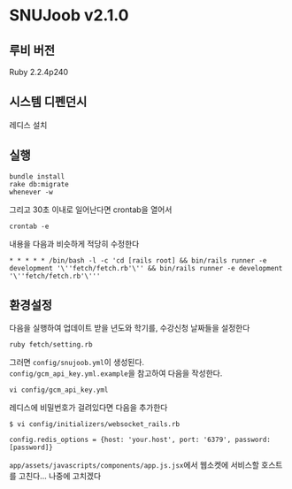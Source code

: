 # SNUJoob v2.1.0

## 루비 버전

Ruby 2.2.4p240

## 시스템 디펜던시

레디스 설치

## 실행

    bundle install
    rake db:migrate
    whenever -w

그리고 30초 이내로 일어난다면 crontab을 열어서

    crontab -e

내용을 다음과 비슷하게 적당히 수정한다

    * * * * * /bin/bash -l -c 'cd [rails root] && bin/rails runner -e development '\''fetch/fetch.rb'\'' && bin/rails runner -e development '\''fetch/fetch.rb'\'''

## 환경설정
다음을 실행하여 업데이트 받을 년도와 학기를, 수강신청 날짜들을 설정한다

    ruby fetch/setting.rb

그러면 `config/snujoob.yml`이 생성된다.  
`config/gcm_api_key.yml.example`을 참고하여 다음을 작성한다.

    vi config/gcm_api_key.yml

레디스에 비밀번호가 걸려있다면 다음을 추가한다

    $ vi config/initializers/websocket_rails.rb

    config.redis_options = {host: 'your.host', port: '6379', password: [password]}

`app/assets/javascripts/components/app.js.jsx`에서 웹소켓에 서비스할 호스트를 고친다... 나중에 고치겠다
